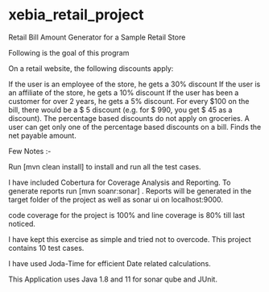 # xebia_retail_project


Retail Bill Amount Generator for a Sample Retail Store

Following is the goal of this program

On a retail website, the following discounts apply:

If the user is an employee of the store, he gets a 30% discount
If the user is an affiliate of the store, he gets a 10% discount
If the user has been a customer for over 2 years, he gets a 5% discount.
For every $100 on the bill, there would be a $ 5 discount (e.g. for $ 990, you get $ 45 as a discount).
The percentage based discounts do not apply on groceries.
A user can get only one of the percentage based discounts on a bill.
Finds the net payable amount.

Few Notes :-

Run [mvn clean install] to install and run all the test cases.

I have included Cobertura for Coverage Analysis and Reporting. To generate reports run [mvn soanr:sonar] . Reports will be generated in the target folder of the project as well as sonar ui on localhost:9000.

code coverage for the project is 100% and line coverage is 80% till last noticed.

I have kept this exercise as simple and tried not to overcode. This project contains 10 test cases.

I have used Joda-Time for efficient Date related calculations.

This Application uses Java 1.8 and 11 for sonar qube and JUnit.